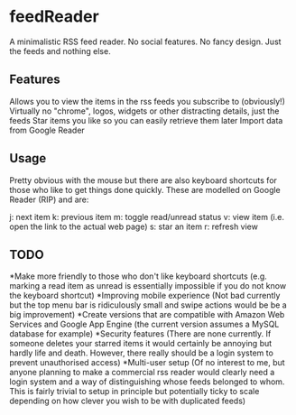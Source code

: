 feedReader
==========

A minimalistic RSS feed reader. No social features. No fancy design. Just the feeds and nothing else.

Features
--------
Allows you to view the items in the rss feeds you subscribe to (obviously!)
Virtually no "chrome", logos, widgets or other distracting details, just the feeds
Star items you like so you can easily retrieve them later
Import data from Google Reader

Usage
-----
Pretty obvious with the mouse but there are also keyboard shortcuts for those who like to get things done quickly. These are modelled on Google Reader (RIP) and are:

j: next item
k: previous item
m: toggle read/unread status
v: view item (i.e. open the link to the actual web page)
s: star an item
r: refresh view

TODO
----
*Make more friendly to those who don't like keyboard shortcuts (e.g. marking a read item as unread is essentially impossible if you do not know the keyboard shortcut)
*Improving mobile experience (Not bad currently but the top menu bar is ridiculously small and swipe actions would be be a big improvement)
*Create versions that are compatible with Amazon Web Services and Google App Engine (the current version assumes a MySQL database for example)
*Security features (There are none currently. If someone deletes your starred items it would certainly be annoying but hardly life and death. However, there really should be a login system to prevent unauthorised access)
*Multi-user setup (Of no interest to me, but anyone planning to make a commercial rss reader would clearly need a login system and a way of distinguishing whose feeds belonged to whom. This is fairly trivial to setup in principle but potentially ticky to scale depending on how clever you wish to be with duplicated feeds)

